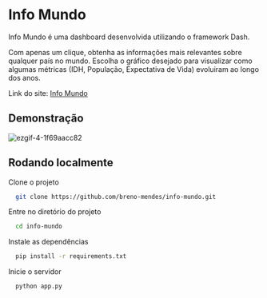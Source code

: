 # Info Mundo

Info Mundo é uma dashboard desenvolvida utilizando o framework Dash.

Com apenas um clique, obtenha as informações mais relevantes sobre qualquer país no mundo. Escolha o gráfico desejado para visualizar como algumas métricas (IDH, População, Expectativa de Vida) evoluiram ao longo dos anos.

Link do site: [Info Mundo](https://info-mundo.onrender.com)

## Demonstração

![ezgif-4-1f69aacc82](https://github.com/breno-mendes/info-mundo/assets/21254204/02917284-410c-4e1e-a713-e4cee29ca0c6)

## Rodando localmente

Clone o projeto

```bash
  git clone https://github.com/breno-mendes/info-mundo.git
```

Entre no diretório do projeto

```bash
  cd info-mundo
```

Instale as dependências

```bash
  pip install -r requirements.txt
```

Inicie o servidor

```bash
  python app.py
```
